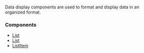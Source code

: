 Data display components are used to format and display data in an organized format.

### Components

- [List](/styleguide/#/Data%20Display/CheckList)
- [List](/styleguide/#/Data%20Display/List)
- [ListItem](/styleguide/#/Data%20Display/ListItem)
